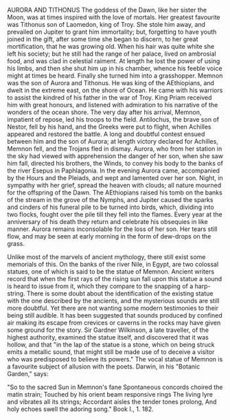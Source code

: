 AURORA AND TITHONUS
  The goddess of the Dawn, like her sister the Moon, was at times
  inspired with the love of mortals. Her greatest favourite was Tithonus
  son of Laomedon, king of Troy. She stole him away, and prevailed on
  Jupiter to grant him immortality; but, forgetting to have youth joined
  in the gift, after some time she began to discern, to her great
  mortification, that he was growing old. When his hair was quite
  white she left his society; but he still had the range of her
  palace, lived on ambrosial food, and was clad in celestial raiment. At
  length he lost the power of using his limbs, and then she shut him
  up in his chamber, whence his feeble voice might at times be heard.
  Finally she turned him into a grasshopper.
  Memnon was the son of Aurora and Tithonus. He was king of the
  AEthiopians, and dwelt in the extreme east, on the shore of Ocean.
  He came with his warriors to assist the kindred of his father in the
  war of Troy. King Priam received him with great honours, and
  listened with admiration to his narrative of the wonders of the
  ocean shore.
  The very day after his arrival, Memnon, impatient of repose, led his
  troops to the field. Antilochus, the brave son of Nestor, fell by
  his hand, and the Greeks were put to flight, when Achilles appeared
  and restored the battle. A long and doubtful contest ensued between
  him and the son of Aurora; at length victory declared for Achilles,
  Memnon fell, and the Trojans fled in dismay.
  Aurora, who from her station in the sky had viewed with apprehension
  the danger of her son, when she saw him fall, directed his brothers,
  the Winds, to convey his body to the banks of the river Esepus in
  Paphlagonia. In the evening Aurora came, accompanied by the Hours
  and the Pleiads, and wept and lamented over her son. Night, in
  sympathy with her grief, spread the heaven with clouds; all nature
  mourned for the offspring of the Dawn. The AEthiopians raised his tomb
  on the banks of the stream in the grove of the Nymphs, and Jupiter
  caused the sparks and cinders of his funeral pile to be turned into
  birds, which, dividing into two flocks, fought over the pile till they
  fell into the flames. Every year at the anniversary of his death
  they return and celebrate his obsequies in like manner. Aurora remains
  inconsolable for the loss of her son. Her tears still flow, and may be
  seen at early morning in the form of dew-drops on the grass.

  Unlike most of the marvels of ancient mythology, there still exist
  some memorials of this. On the banks of the river Nile, in Egypt,
  are two colossal statues, one of which is said to be the statue of
  Memnon. Ancient writers record that when the first rays of the
  rising sun fall upon this statue a sound is heard to issue from it,
  which they compare to the snapping of a harp-string. There is some
  doubt about the identification of the existing statue with the one
  described by the ancients, and the mysterious sounds are still more
  doubtful. Yet there are not wanting some modern testimonies to their
  being still audible. It has been suggested that sounds produced by
  confined air making its escape from crevices or caverns in the rocks
  may have given some ground for the story. Sir Gardner Wilkinson, a
  late traveller, of the highest authority, examined the statue
  itself, and discovered that it was hollow, and that "in the lap of the
  statue is a stone, which on being struck emits a metallic sound,
  that might still be made use of to deceive a visitor who was
  predisposed to believe its powers."
  The vocal statue of Memnon is a favourite subject of allusion with
  the poets. Darwin, in his "Botanic Garden," says:

  "So to the sacred Sun in Memnon's fane
  Spontaneous concords choired the matin strain;
  Touched by his orient beam responsive rings
  The living lyre and vibrates all its strings;
  Accordant aisles the tender tones prolong,
  And holy echoes swell the adoring song."
  Book I., 1. 182.